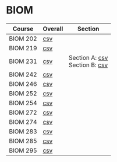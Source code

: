 # BIOM

| Course | Overall | Section |
| ------ | ------- | ------- |
| BIOM 202 | [csv](https://github.com/UCSD-Historical-Enrollment-Data/2024Spring/blob/main/overall/BIOM%20202.csv) |  |
| BIOM 219 | [csv](https://github.com/UCSD-Historical-Enrollment-Data/2024Spring/blob/main/overall/BIOM%20219.csv) |  |
| BIOM 231 | [csv](https://github.com/UCSD-Historical-Enrollment-Data/2024Spring/blob/main/overall/BIOM%20231.csv) | Section A: [csv](https://github.com/UCSD-Historical-Enrollment-Data/2024Spring/blob/main/section/BIOM%20231_A.csv)<br>Section B: [csv](https://github.com/UCSD-Historical-Enrollment-Data/2024Spring/blob/main/section/BIOM%20231_B.csv) |
| BIOM 242 | [csv](https://github.com/UCSD-Historical-Enrollment-Data/2024Spring/blob/main/overall/BIOM%20242.csv) |  |
| BIOM 246 | [csv](https://github.com/UCSD-Historical-Enrollment-Data/2024Spring/blob/main/overall/BIOM%20246.csv) |  |
| BIOM 252 | [csv](https://github.com/UCSD-Historical-Enrollment-Data/2024Spring/blob/main/overall/BIOM%20252.csv) |  |
| BIOM 254 | [csv](https://github.com/UCSD-Historical-Enrollment-Data/2024Spring/blob/main/overall/BIOM%20254.csv) |  |
| BIOM 272 | [csv](https://github.com/UCSD-Historical-Enrollment-Data/2024Spring/blob/main/overall/BIOM%20272.csv) |  |
| BIOM 274 | [csv](https://github.com/UCSD-Historical-Enrollment-Data/2024Spring/blob/main/overall/BIOM%20274.csv) |  |
| BIOM 283 | [csv](https://github.com/UCSD-Historical-Enrollment-Data/2024Spring/blob/main/overall/BIOM%20283.csv) |  |
| BIOM 285 | [csv](https://github.com/UCSD-Historical-Enrollment-Data/2024Spring/blob/main/overall/BIOM%20285.csv) |  |
| BIOM 295 | [csv](https://github.com/UCSD-Historical-Enrollment-Data/2024Spring/blob/main/overall/BIOM%20295.csv) |  |
